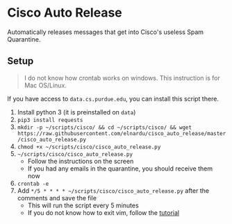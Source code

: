 # Cisco Auto Release

Automatically releases messages that get into Cisco's useless Spam Quarantine.

## Setup
> I do not know how crontab works on windows. This instruction is for Mac OS/Linux.

If you have access to `data.cs.purdue.edu`, you can install this script there. 

1. Install python 3 (it is preinstalled on `data`)
2. `pip3 install requests`
3. `mkdir -p ~/scripts/cisco/ && cd ~/scripts/cisco/ && wget https://raw.githubusercontent.com/elnardu/cisco_auto_release/master/cisco_auto_release.py`
4. `chmod +x ~/scripts/cisco/cisco_auto_release.py`
5. `~/scripts/cisco/cisco_auto_release.py`
   * Follow the instructions on the screen
   * If you had any emails in the quarantine, you should receive them now
6. `crontab -e`
7. Add `*/5 * * * * ~/scripts/cisco/cisco_auto_release.py` after the comments and save the file
   * This will run the script every 5 minutes
   * If you do not know how to exit vim, follow the [tutorial](https://github.com/hakluke/how-to-exit-vim/blob/master/README.md) 
